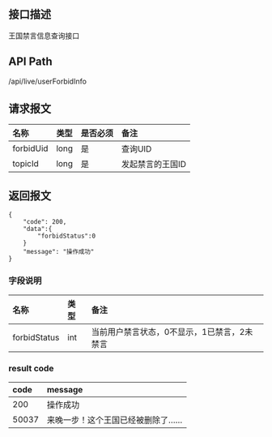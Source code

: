 ## 接口描述
王国禁言信息查询接口

## API Path
/api/live/userForbidInfo

## 请求报文
|名称|类型|是否必须|备注|
|:-|:-|:-|:-|
|forbidUid|long|是|查询UID|
|topicId|long|是|发起禁言的王国ID|

## 返回报文
	{
	    "code": 200,
	    "data":{
	    	"forbidStatus":0
	    }
	    "message": "操作成功"
    }

### 字段说明
|名称|类型|备注|
|:-|:-|:-|
|forbidStatus|int|当前用户禁言状态，0不显示，1已禁言，2未禁言|


### result code
|code|message|
|:-|:-|
|200|操作成功|
|50037|来晚一步！这个王国已经被删除了……|


